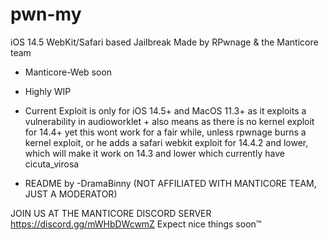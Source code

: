# pwn-my
iOS 14.5 WebKit/Safari based Jailbreak
Made by RPwnage & the Manticore team


* Manticore-Web soon
* Highly WIP
* Current Exploit is only for iOS 14.5+ and MacOS 11.3+ as it exploits a vulnerability in audioworklet + also means as there is no kernel exploit for 14.4+ yet this wont work for a fair while, unless rpwnage burns a kernel exploit, or he adds a safari webkit exploit for 14.4.2 and lower, which will make it work on 14.3 and lower which currently have cicuta_virosa

* README by -DramaBinny (NOT AFFILIATED WITH MANTICORE TEAM, JUST A MODERATOR)

JOIN US AT THE MANTICORE DISCORD SERVER https://discord.gg/mWHbDWcwmZ
Expect nice things soon™
